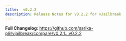 ```yaml
---
title:  v0.2.2
description: Release Notes for v0.2.2 for vJailbreak
---
```


**Full Changelog**: https://github.com/sarika-p9/vjailbreak/compare/v0.2.1...v0.2.2
